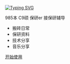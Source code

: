 <!-- _coverpage.md -->

<!-- # 包哲铭的笔记  -->

<!-- <img src="https://cdn.jsdelivr.net/gh/sun0225SUN/sun0225SUN/assets/images/icon.png" /></div> -->
<a href="https://blog.sunguoqi.com/">
    <img src="https://readme-typing-svg.demolab.com?font=Fira+Code&pause=1000&width=435&lines=console.log(%22Hello%2C%20World%22)&center=true&size=30" alt="Typing SVG" />
</a>


985本 C9硕 保研er 接保研辅导
- 搬砖日常
- 保研资料
- 技术分享
- 音乐分享


[开始使用](/README.md)
